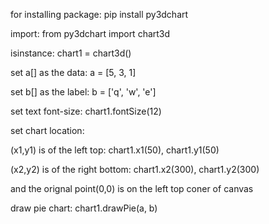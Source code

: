 for installing package: pip install py3dchart

import: from py3dchart import chart3d

isinstance: chart1 = chart3d()

set a[] as the data: a = [5, 3, 1]

set b[] as the label: b = ['q', 'w', 'e']

set text font-size: chart1.fontSize(12)

set chart location:

(x1,y1) is of the left top: chart1.x1(50), chart1.y1(50)

(x2,y2) is of the right bottom: chart1.x2(300), chart1.y2(300)

and the orignal point(0,0) is on the left top coner of canvas

draw pie chart: chart1.drawPie(a, b)
